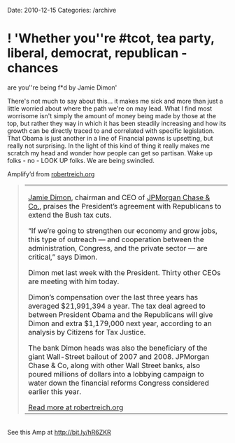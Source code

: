 Date: 2010-12-15
Categories: /archive

# ! 'Whether you''re #tcot, tea party, liberal, democrat, republican - chances
  are you''re being f*d by Jamie Dimon'

<div class="Amp_Commentary_Wrap"><div class="Amp_Post_Text"><p>There's not much to say about this... it makes me sick and more than just a little worried about where the path we're on may lead. What I find most worrisome isn't simply the amount of money being made by those at the top, but rather they way in which it has been steadily increasing and how its growth can be directly traced to and correlated with specific legislation. That Obama is just another in a line of Financial pawns is upsetting, but really not surprising. In the light of this kind of thing it really makes me scratch my head and wonder how people can get so partisan. Wake up folks - no - LOOK UP folks. We are being swindled.</p></div></div><div class=""><div class="Amp_Content_Outer"><div class="Amp_Top_Wrap"><div class="Amp_Source_First"><span>Amplify&rsquo;d from <a rel="clipsource" target="_blank" title="http://robertreich.org/post/2325857692" href="http://robertreich.org/post/2325857692">robertreich.org</a></span></div></div><div class="Amp_Middle_Wrap"><blockquote class="Amp_Content_Item" cite="http://robertreich.org/post/2325857692"><table cellpadding="0" cellspacing="0"><tr><td><div class="TxtCntnt"><div id="AutoGeneratedID-1">
                    <p id="AutoGeneratedID-0"><a rel="nofollow"  title="Search News" href="http://search.bloomberg.com/search?q=Jamie%20Dimon&site=wnews&client=wnews&proxystylesheet=wnews&output=xml_no_dtd&ie=UTF-8&oe=UTF-8&filter=p&getfields=wnnis&sort=date:D:S:d1&partialfields=-wnnis:NOAVSYND&lr=-lang_ja">Jamie Dimon</a>, chairman and CEO of <a rel="nofollow"  title="Get Quote" href="http://www.bloomberg.com/apps/quote?ticker=JPM:US">JPMorgan Chase & Co.</a>, praises the President&#8217;s agreement with Republicans to extend the Bush tax cuts.</p>
<p>&#8220;If we&#8217;re going to strengthen our economy and grow jobs, this type of outreach &#8212; and cooperation between the administration, Congress, and the private sector &#8212; are critical,&#8221; says Dimon.</p>
<p>Dimon met last week with the President. Thirty other CEOs are meeting with him today.</p>
<p id="AutoGeneratedID-2">Dimon&#8217;s compensation over the last three years has averaged $21,991,394 a year. The tax deal agreed to between President Obama and the Republicans will give Dimon and extra $1,179,000 next year, according to an analysis by Citizens for Tax Justice.</p>
<p>The bank Dimon heads was also the beneficiary of the giant Wall-Street bailout of 2007 and 2008. JPMorgan Chase & Co, along with other Wall Street banks, also poured millions of dollars into a lobbying campaign to water down the financial reforms Congress considered earlier this year.</p>
                </div></div><span class="Amp_Source_Button"><a rel="clipsource" target="_blank" title="http://robertreich.org/post/2325857692" href="http://robertreich.org/post/2325857692">Read more at robertreich.org</a></span></td></tr></table></blockquote></div><div class="Amp_Bottom_Wrap">&nbsp;</div></div></div><div class="Amp_Link">See this Amp at <a href="http://bit.ly/hR6ZKR">http://bit.ly/hR6ZKR</a></div><br/>
